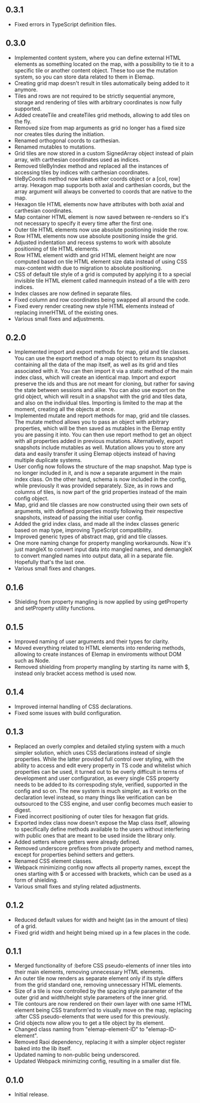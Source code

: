 ## 0.3.1

- Fixed errors in TypeScript definition files.

## 0.3.0

- Implemented content system, where you can define external HTML elements as something located on the map, with a possibility to tie it to a specific tile or another content object. These too use the mutation system, so you can store data related to them in Elemap.
- Creating grid map doesn't result in tiles automatically being added to it anymore.
- Tiles and rows are not required to be strictly sequential anymore, storage and rendering of tiles with arbitrary coordinates is now fully supported.
- Added createTile and createTiles grid methods, allowing to add tiles on the fly.
- Removed size from map arguments as grid no longer has a fixed size nor creates tiles during the initiation.
- Renamed orthogonal coords to carthesian.
- Renamed mutables to mutations.
- Grid tiles are now stored in a custom SignedArray object instead of plain array, with carthesian coordinates used as indices.
- Removed tileByIndex method and replaced all the instances of accessing tiles by indices with carthesian coordinates.
- tileByCoords method now takes either coords object or a [col, row] array. Hexagon map supports both axial and carthesian coords, but the array argument will always be converted to coords that are native to the map.
- Hexagon tile HTML elements now have attributes with both axial and carthesian coordinates.
- Map container HTML element is now saved between re-renders so it's not necessary to specify it every time after the first one.
- Outer tile HTML elements now use absolute positioning inside the row.
- Row HTML elements now use absolute positioning inside the grid.
- Adjusted indentation and recess systems to work with absolute positioning of tile HTML elements.
- Row HTML element width and grid HTML element height are now computed based on tile HTML element size data instead of using CSS max-content width due to migration to absolute positioning.
- CSS of default tile style of a grid is computed by applying it to a special invisible tile HTML element called mannequin instead of a tile with zero indices.
- Index classes are now defined in separate files.
- Fixed column and row coordinates being swapped all around the code.
- Fixed every render creating new style HTML elements instead of replacing innerHTML of the existing ones.
- Various small fixes and adjustments.

## 0.2.0

- Implemented import and export methods for map, grid and tile classes. You can use the export method of a map object to return its snapshot containing all the data of the map itself, as well as its grid and tiles associated with it. You can then import it via a static method of the main index class, which will create an identical map. Import and export preserve the ids and thus are not meant for cloning, but rather for saving the state between sessions and alike. You can also use export on the grid object, which will result in a snapshot with the grid and tiles data, and also on the individual tiles. Importing is limited to the map at the moment, creating all the objects at once.
- Implemented mutate and report methods for map, grid and tile classes. The mutate method allows you to pass an object with arbitrary properties, which will be then saved as mutables in the Elemap entity you are passing it into. You can then use report method to get an object with all properties added in previous mutations. Alternatively, export snapshots include mutables as well. Mutation allows you to store any data and easily transfer it using Elemap objects instead of having multiple duplicate systems.
- User config now follows the structure of the map snapshot. Map type is no longer included in it, and is now a separate argument in the main index class. On the other hand, schema is now included in the config, while previously it was provided separately. Size, as in rows and columns of tiles, is now part of the grid properties instead of the main config object.
- Map, grid and tile classes are now constructed using their own sets of arguments, with defined properties mostly following their respective snapshots, instead of passing the initial user config.
- Added the grid index class, and made all the index classes generic based on map type, improving TypeScript compatibility.
- Improved generic types of abstract map, grid and tile classes.
- One more naming change for property mangling workarounds. Now it's just mangleX to convert input data into mangled names, and demangleX to convert mangled names into output data, all in a separate file. Hopefully that's the last one.
- Various small fixes and changes.

## 0.1.6

- Shielding from property mangling is now applied by using getProperty and setProperty utility functions.

## 0.1.5

- Improved naming of user arguments and their types for clarity.
- Moved everything related to HTML elements into rendering methods, allowing to create instances of Elemap in enviroments without DOM such as Node.
- Removed shielding from property mangling by starting its name with $, instead only bracket access method is used now.

## 0.1.4

- Improved internal handling of CSS declarations.
- Fixed some issues with build configuration.

## 0.1.3

- Replaced an overly complex and detailed styling system with a much simpler solution, which uses CSS declarations instead of single properties. While the latter provided full control over styling, with the ability to access and edit every property in TS code and whitelist which properties can be used, it turned out to be overly difficult in terms of development and user configuration, as every single CSS property needs to be added to its correspoding style, verified, supported in the config and so on. The new system is much simpler, as it works on the declaration level instead, so many things like verification can be outsourced to the CSS engine, and user config becomes much easier to digest.
- Fixed incorrect positioning of outer tiles for hexagon flat grids.
- Exported index class now doesn't expose the Map class itself, allowing to specifically define methods available to the users without interfering with public ones that are meant to be used inside the library only.
- Added setters where getters were already defined.
- Removed underscore prefixes from private property and method names, except for properties behind setters and getters.
- Renamed CSS element classes.
- Webpack minimizing config now affects all property names, except the ones starting with $ or accessed with brackets, which can be used as a form of shielding.
- Various small fixes and styling related adjustments.

## 0.1.2

- Reduced default values for width and height (as in the amount of tiles) of a grid.
- Fixed grid width and height being mixed up in a few places in the code.

## 0.1.1

- Merged functionality of :before CSS pseudo-elements of inner tiles into their main elements, removing unnecessary HTML elements.
- An outer tile now renders as separate element only if its style differs from the grid standard one, removing unnecessary HTML elements.
- Size of a tile is now controlled by the spacing style parameter of the outer grid and width/height style parameters of the inner grid.
- Tile contours are now rendered on their own layer with one same HTML element being CSS transform'ed to visually move on the map, replacing :after CSS pseudo-elements that were used for this previously.
- Grid objects now allow you to get a tile object by its element.
- Changed class naming from "elemap-element-ID" to "elemap-ID-element".
- Removed Raoi dependency, replacing it with a simpler object register baked into the lib itself.
- Updated naming to non-public being underscored.
- Updated Webpack minimizing config, resulting in a smaller dist file.

## 0.1.0

- Initial release.